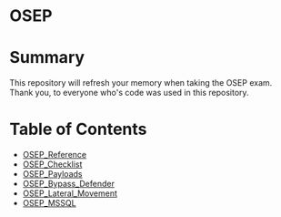 # OSEP 

# Summary

This repository will refresh your memory when taking the OSEP exam. 
Thank you, to everyone who's code was used in this repository.


# Table of Contents

- [OSEP_Reference](https://github.com/In3x0rabl3/OSEP/blob/main/osep_reference.md)
- [OSEP_Checklist](https://github.com/In3x0rabl3/OSEP/blob/main/osep_checklistv2.md)
- [OSEP_Payloads](https://github.com/In3x0rabl3/OSEP/tree/main/Payloads)
- [OSEP_Bypass_Defender](https://github.com/In3x0rabl3/OSEP/tree/main/Bypass_Defender)
- [OSEP_Lateral_Movement](https://github.com/In3x0rabl3/OSEP/tree/main/Lateral_Movement)
- [OSEP_MSSQL](https://github.com/In3x0rabl3/OSEP/tree/main/MSSQL)


